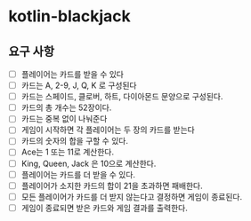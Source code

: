 # kotlin-blackjack

## 요구 사항

- [ ] 플레이어는 카드를 받을 수 있다
- [ ] 카드는 A, 2-9, J, Q, K 로 구성된다
- [ ] 카드는 스페이드, 클로버, 하트, 다이아몬드 문양으로 구성된다.
- [ ] 카드의 총 개수는 52장이다.
- [ ] 카드는 중복 없이 나눠준다
- [ ] 게임이 시작하면 각 플레이어는 두 장의 카드를 받는다
- [ ] 카드의 숫자의 합을 구할 수 있다.
- [ ] Ace는 1 또는 11로 계산한다.
- [ ] King, Queen, Jack 은 10으로 계산한다.
- [ ] 플레이어는 카드를 더 받을 수 있다.
- [ ] 플레이어가 소지한 카드의 합이 21을 초과하면 패배한다.
- [ ] 모든 플레이어가 카드를 더 받지 않는다고 결정하면 게임이 종료된다.
- [ ] 게임이 종료되면 받은 카드와 게임 결과를 출력한다.
